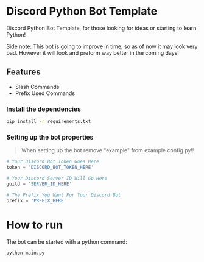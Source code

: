 

# Discord Python Bot Template

Discord Python Bot Template, for those looking for ideas or starting to learn Python!

Side note: This bot is going to improve in time, so as of now it may look very bad. However it will look and preform way better in the coming days!

## Features

- Slash Commands
- Prefix Used Commands

### Install the dependencies

```sh
pip install -r requirements.txt
```

### Setting up the bot properties

> When setting up the bot remove "example" from example.config.py!!

```python
# Your Discord Bot Token Goes Here
token = 'DISCORD_BOT_TOKEN_HERE'

# Your Discord Server ID Will Go Here 
guild = 'SERVER_ID_HERE'

# The Prefix You Want For Your Discord Bot
prefix = 'PREFIX_HERE'
```

# How to run
The bot can be started with a python command:
```sh
python main.py
```
